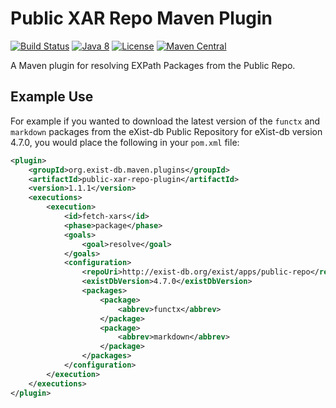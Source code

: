# Public XAR Repo Maven Plugin

[![Build Status](https://travis-ci.com/eXist-db/public-xar-repo-plugin.svg?branch=master)](https://travis-ci.com/eXist-db/public-xar-repo-plugin)
[![Java 8](https://img.shields.io/badge/java-8-blue.svg)](http://java.oracle.com)
[![License](https://img.shields.io/badge/license-LGPL%202.1-blue.svg)](https://www.gnu.org/licenses/lgpl-2.1.html)
[![Maven Central](https://maven-badges.herokuapp.com/maven-central/org.exist-db.maven.plugins/public-xar-repo-plugin/badge.svg)](https://maven-badges.herokuapp.com/maven-central/org.exist-db.maven.plugins/public-xar-repo-plugin)

A Maven plugin for resolving EXPath Packages from the Public Repo.


## Example Use

For example if you wanted to download the latest version of the `functx` and `markdown` packages from the eXist-db Public Repository for eXist-db version 4.7.0, you would place the following in your `pom.xml` file:

```xml
<plugin>
    <groupId>org.exist-db.maven.plugins</groupId>
    <artifactId>public-xar-repo-plugin</artifactId>
    <version>1.1.1</version>
    <executions>
        <execution>
            <id>fetch-xars</id>
            <phase>package</phase>
            <goals>
                <goal>resolve</goal>
            </goals>
            <configuration>
                <repoUri>http://exist-db.org/exist/apps/public-repo</repoUri>
                <existDbVersion>4.7.0</existDbVersion>
                <packages>
                    <package>
                        <abbrev>functx</abbrev>
                    </package>
                    <package>
                        <abbrev>markdown</abbrev>
                    </package>
                </packages>
            </configuration>
        </execution>
    </executions>
</plugin>
```
